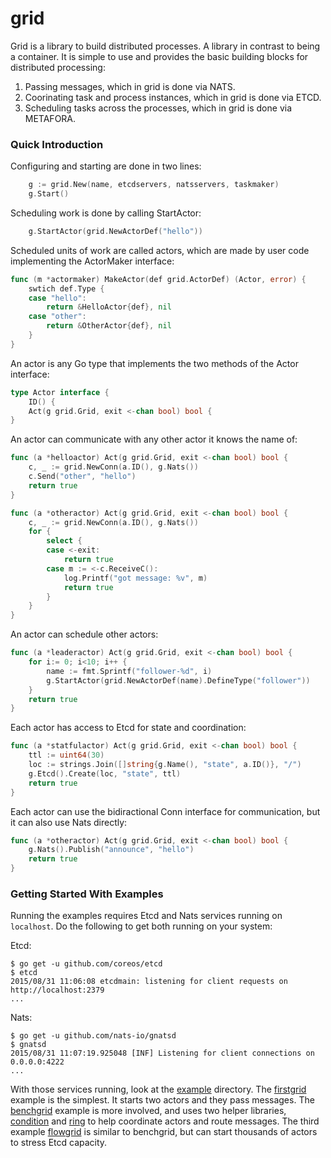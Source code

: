 grid
====

Grid is a library to build distributed processes. A library in contrast to being a container. 
It is  simple to use and provides the basic building blocks for distributed processing:

 1. Passing messages, which in grid is done via NATS.
 1. Coorinating task and process instances, which in grid is done via ETCD.
 1. Scheduling tasks across the processes, which in grid is done via METAFORA.

### Quick Introduction

Configuring and starting are done in two lines:
```go
    g := grid.New(name, etcdservers, natsservers, taskmaker)
    g.Start()
```

Scheduling work is done by calling StartActor:
```go
    g.StartActor(grid.NewActorDef("hello"))
```

Scheduled units of work are called actors, which are made by user code implementing the ActorMaker interface:
```go
func (m *actormaker) MakeActor(def grid.ActorDef) (Actor, error) {
    swtich def.Type {
    case "hello":
        return &HelloActor{def}, nil
    case "other":
        return &OtherActor{def}, nil
    }
}
```

An actor is any Go type that implements the two methods of the Actor interface:
```go
type Actor interface {
    ID() {
    Act(g grid.Grid, exit <-chan bool) bool {
}
```

An actor can communicate with any other actor it knows the name of:
```go
func (a *helloactor) Act(g grid.Grid, exit <-chan bool) bool {
    c, _ := grid.NewConn(a.ID(), g.Nats())
    c.Send("other", "hello")
    return true
}

func (a *otheractor) Act(g grid.Grid, exit <-chan bool) bool {
    c, _ := grid.NewConn(a.ID(), g.Nats())
    for {
        select {
        case <-exit:
            return true
        case m := <-c.ReceiveC():
            log.Printf("got message: %v", m)
            return true
        }
    }
}
```

An actor can schedule other actors:
```go
func (a *leaderactor) Act(g grid.Grid, exit <-chan bool) bool {
    for i:= 0; i<10; i++ {
        name := fmt.Sprintf("follower-%d", i)
        g.StartActor(grid.NewActorDef(name).DefineType("follower"))
    }
    return true
}
```

Each actor has access to Etcd for state and coordination:
```go
func (a *statfulactor) Act(g grid.Grid, exit <-chan bool) bool {
    ttl := uint64(30)
    loc := strings.Join([]string{g.Name(), "state", a.ID()}, "/")
    g.Etcd().Create(loc, "state", ttl)
    return true
}
```

Each actor can use the bidiractional Conn interface for communication, but it
can also use Nats directly:
```go
func (a *otheractor) Act(g grid.Grid, exit <-chan bool) bool {
    g.Nats().Publish("announce", "hello")
    return true
}
```

### Getting Started With Examples

Running the examples requires Etcd and Nats services running on `localhost`. Do the following to
get both running on your system:

Etcd:

    $ go get -u github.com/coreos/etcd
    $ etcd
    2015/08/31 11:06:08 etcdmain: listening for client requests on http://localhost:2379
    ...

Nats:

    $ go get -u github.com/nats-io/gnatsd
    $ gnatsd
    2015/08/31 11:07:19.925048 [INF] Listening for client connections on 0.0.0.0:4222
    ...

With those services running, look at the [example](example/) directory. The [firstgrid](example/firstgrid/)
example is the simplest. It starts two actors and they pass messages. The [benchgrid](example/benchgrid/)
example is more involved, and uses two helper libraries, [condition](condition/) and [ring](ring/) to
help coordinate actors and route messages. The third example [flowgrid](example/flowgrid/) is similar
to benchgrid, but can start thousands of actors to stress Etcd capacity.